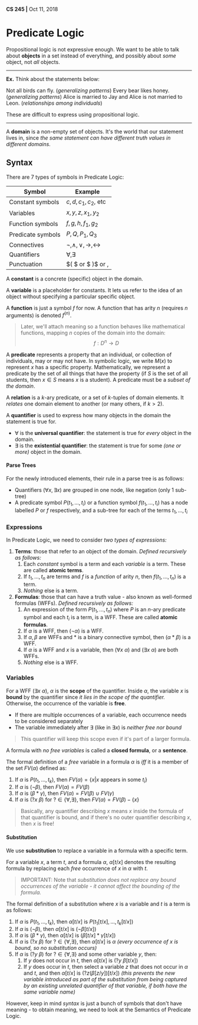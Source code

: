 **CS 245 |** Oct 11, 2018

# Predicate Logic

Propositional logic is not expressive enough. We want to be able to talk about __objects__ in a set instead of everything, and possibly about _some_ object, not _all_ objects.

---

__Ex.__ Think about the statements below:

Not all birds can fly. (_generalizing patterns_) 
Every bear likes honey. (_generalizing patterns_)
Alice is married to Jay and Alice is not married to Leon. (_relationships among individuals_)

These are difficult to express using propositional logic.

---

A __domain__ is a non-empty set of objects. It's the world that our statement lives in, since _the same statement can have different truth values in different domains_. 

## Syntax

There are 7 types of symbols in Predicate Logic:

| Symbol            | Example                                            |
| ----------------- | -------------------------------------------------- |
| Constant symbols  | $c, d, c_1, c_2$, etc                              |
| Variables         | $x, y, z, x_1, y_2$                                |
| Function symbols  | $f, g, h, f_1, g_2$                                |
| Predicate symbols | $P, Q, P_1, Q_3$                                   |
| Connectives       | $\neg, \wedge, \vee, \rightarrow, \leftrightarrow$ |
| Quantifiers       | $\forall, \exists$                                 |
| Punctuation       | $( $ or $   )$ or $,$                              |

A __constant__ is a concrete (specific) object in the domain.

A __variable__ is a placeholder for constants. It lets us refer to the idea of an object without specifying a particular specific object.

A __function__ is just a symbol $f$ for now. A function that has arity $n$ (requires $n$ arguments) is denoted $f^{(n)}$. 

> Later, we'll attach meaning so a function behaves like mathematical functions, mapping $n$ copies of the domain into the domain:
> $$f : D^n \rightarrow D$$

A __predicate__ represents a property that an individual, or collection of individuals, may or may not have. In symbolic logic, we write $M(x)$ to represent $x$ has a specific property. Mathematically, we represent a predicate by the set of all things that have the property (if $S$ is the set of all students, then $x \in S$ means $x$ is a student). A predicate must be a _subset of the domain_.

A __relation__ is a $k$-ary predicate, or a set of $k$-tuples of domain elements. It _relates_ one domain element to another (or many others, if $k \gt 2$).

A __quantifier__ is used to express how many objects in the domain the statement is true for. 

- $\forall$ is the __universal quantifier__: the statement is true for _every_ object in the domain.
- $\exists$ is the __existential quantifier__: the statement is true for some _(one or more)_ object in the domain.

#### Parse Trees

For the newly introduced elements, their rule in a parse tree is as follows:

- Quantifiers ($\forall x, \exists x$) are grouped in one node, like negation (only 1 sub-tree)
- A predicate symbol $P(t_1, ..., t_i)$ or a function symbol $f(t_1, ..., t_i)$ has a node labelled $P$ or $f$ respectively, and a sub-tree for each of the terms $t_1, ..., t_i$ 



### Expressions 

In Predicate Logic, we need to consider _two types of expressions:_

1. __Terms__: those that refer to an object of the domain.
   _Defined recursively as follows:_
   1. Each _constant_ symbol is a term and each _variable_ is a term. These are called __atomic terms__.
   2. If $t_1, ..., t_n$ are terms and $f$ is a _function_ of arity $n$, then $f(t_1, ..., t_n)$ is a term.
   3. _Nothing_ else is a term.
2. __Formulas__: those that can have a truth value - also known as well-formed formulas (WFFs).
   _Defined recursively as follows:_
   1. An expression of the form $P(t_1, ..., t_n)$ where $P$ is an $n$-ary predicate symbol and each $t_i$ is a term, is a WFF. These are called __atomic formulas__.
   2. If $\alpha$ is a WFF, then $(\neg \alpha)$ is a WFF.
   3. If $\alpha, \beta$ are WFFs and $*$ is a binary connective symbol, then $(\alpha * \beta)$ is a WFF.
   4. If $\alpha$ is a WFF and $x$ is a variable, then $(\forall x \ \alpha)$ and $(\exists x \ \alpha)$ are both WFFs.
   5. _Nothing_ else is a WFF.



### Variables

For a WFF $(\exists x \ \alpha)$, $\alpha$ is the __scope__ of the quantifier. Inside $\alpha$, the variable $x$ is __bound__ by the quantifier since _it lies in the scope of the quantifier._ Otherwise, the occurrence of the variable is __free__.

- If there are multiple occurrences of a variable, each occurrence needs to be considered separately
- The variable immediately after $\exists$ (like in $\exists x$) is _neither free nor bound_

> This quantifier will keep this scope even if it's part of a larger formula.

A formula with _no free variables_ is called a __closed formula__, or a __sentence__.

The formal definition of a _free_ variable in a formula $\alpha$ is _iff_ it is a member of the set $FV(\alpha)$ defined as:

1.  If $\alpha$ is $P(t_1, ..., t_k)$, then $FV(\alpha) = \{x | x$ appears in some $t_i\}$
2. If $\alpha$ is $(\neg \beta)$, then $FV(\alpha) = FV(\beta)$
3. If $\alpha$ is $(\beta * \gamma)$, then $FV(\alpha) = FV(\beta) \ \cup \ FV(\gamma)$
4. If $\alpha$ is $(?x \ \beta)$ for $? \in \{\forall, \exists\}$, then $FV(\alpha) = FV(\beta) - \{x\}$

> Basically, any quantifier describing $x$ means $x$ inside the formula of that quantifier is bound, and if there's no outer quantifier describing $x$, then $x$ is free!

#### Substitution

We use __substitution__ to replace a variable in a formula with a specific term. 

For a variable $x$, a term $t$, and a formula $\alpha$, $\alpha[t/x]$ denotes the resulting formula by replacing each _free_ occurrence of $x$ in $\alpha$ with $t$.

> IMPORTANT: Note that _substitution does not replace any bound occurrences of the variable - it cannot affect the bounding of the formula._

The formal definition of a substitution where $x$ is a variable and $t$ is a term is as follows:

1. If $\alpha$ is $P(t_1, ..., t_k)$, then $\alpha[t/x]$ is $P(t_1[t/x], ..., t_k[t/x])$
2. If $\alpha$ is $(\neg \beta)$, then $\alpha[t/x]$ is $(\neg \beta[t/x])$
3. If $\alpha$ is $(\beta * \gamma)$, then $\alpha[t/x]$ is $(\beta[t/x] * \gamma[t/x])$
4. If $\alpha$ is $(?x \ \beta)$ for $? \in \{\forall, \exists\}$, then $\alpha[t/x]$ is $\alpha$  _(every occurrence of $x$ is bound, so no substitution occurs)_
5. If $\alpha$ is $(?y \ \beta)$ for $? \in \{\forall, \exists\}$ and some other variable $y$, then:
   1. If $y$ does not occur in $t$, then $\alpha[t/x]$ is $(?y \ \beta[t/x])$
   2. If $y$ does occur in $t$, then select a variable $z$ that does not occur in $\alpha$ and $t$, and then $\alpha[t/x]$ is $(?z (\beta[z/y])[t/x])$ _(this prevents the new variable introduced as part of the substitution from being captured by an existing unrelated quantifier of that variable, if both have the same variable name)_



However, keep in mind _syntax_ is just a bunch of symbols that don't have meaning - to obtain meaning, we need to look at the Semantics of Predicate Logic.



